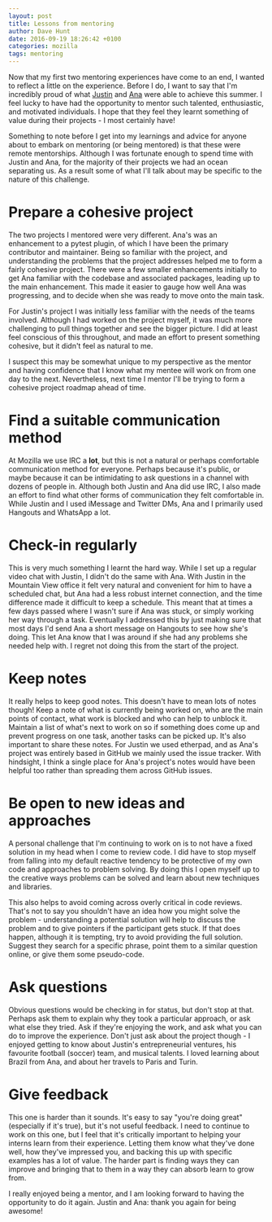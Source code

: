 ```yaml
---
layout: post
title: Lessons from mentoring
author: Dave Hunt
date: 2016-09-19 18:26:42 +0100
categories: mozilla
tags: mentoring
---
```

Now that my first two mentoring experiences have come to an end, I wanted to
reflect a little on the experience. Before I do, I want to say that I'm
incredibly proud of what [Justin](http://justinpotts.co) and
[Ana](http://anaplusplus.com/) were able to achieve this summer. I feel lucky
to have had the opportunity to mentor such talented, enthusiastic, and motivated
individuals. I hope that they feel they learnt something of value during their
projects - I most certainly have!

Something to note before I get into my learnings and advice for anyone about to
embark on mentoring (or being mentored) is that these were remote mentorships.
Although I was fortunate enough to spend time with Justin and Ana, for the
majority of their projects we had an ocean separating us. As a result some of
what I'll talk about may be specific to the nature of this challenge.

# Prepare a cohesive project

The two projects I mentored were very different. Ana's was an enhancement to a
pytest plugin, of which I have been the primary contributor and maintainer.
Being so familiar with the project, and understanding the problems that the
project addresses helped me to form a fairly cohesive project. There were a few
smaller enhancements initially to get Ana familiar with the codebase and
associated packages, leading up to the main enhancement. This made it easier to
gauge how well Ana was progressing, and to decide when she was ready to move
onto the main task.

For Justin's project I was initially less familiar with the needs of the teams
involved. Although I had worked on the project myself, it was much more
challenging to pull things together and see the bigger picture. I did at least
feel conscious of this throughout, and made an effort to present something
cohesive, but it didn't feel as natural to me.

I suspect this may be somewhat unique to my perspective as the mentor and having
confidence that I know what my mentee will work on from one day to the next.
Nevertheless, next time I mentor I'll be trying to form a cohesive project
roadmap ahead of time.

# Find a suitable communication method

At Mozilla we use IRC a **lot**, but this is not a natural or perhaps
comfortable communication method for everyone. Perhaps because it's public, or
maybe because it can be intimidating to ask questions in a channel with dozens
of people in. Although both Justin and Ana did use IRC, I also made an effort to
find what other forms of communication they felt comfortable in. While Justin
and I used iMessage and Twitter DMs, Ana and I primarily used Hangouts and
WhatsApp a lot.

# Check-in regularly

This is very much something I learnt the hard way. While I set up a regular
video chat with Justin, I didn't do the same with Ana. With Justin in the
Mountain View office it felt very natural and convenient for him to have a
scheduled chat, but Ana had a less robust internet connection, and the time
difference made it difficult to keep a schedule. This meant that at times a few
days passed where I wasn't sure if Ana was stuck, or simply working her way
through a task. Eventually I addressed this by just making sure that most days
I'd send Ana a short message on Hangouts to see how she's doing. This let Ana
know that I was around if she had any problems she needed help with. I regret
not doing this from the start of the project.

# Keep notes

It really helps to keep good notes. This doesn't have to mean lots of notes
though! Keep a note of what is currently being worked on, who are the main
points of contact, what work is blocked and who can help to unblock it. Maintain
a list of what's next to work on so if something does come up and prevent
progress on one task, another tasks can be picked up. It's also important to
share these notes. For Justin we used etherpad, and as Ana's project was
entirely based in GitHub we mainly used the issue tracker. With hindsight, I
think a single place for Ana's project's notes would have been helpful too
rather than spreading them across GitHub issues.

# Be open to new ideas and approaches

A personal challenge that I'm continuing to work on is to not have a fixed
solution in my head when I come to review code. I did have to stop myself from
falling into my default reactive tendency to be protective of my own code and
approaches to problem solving. By doing this I open myself up to the creative
ways problems can be solved and learn about new techniques and libraries.

This also helps to avoid coming across overly critical in code reviews. That's
not to say you shouldn't have an idea how you might solve the problem -
understanding a potential solution will help to discuss the problem and to
give pointers if the participant gets stuck. If that does happen, although it is
tempting, try to avoid providing the full solution. Suggest they search for a
specific phrase, point them to a similar question online, or give them some
pseudo-code.

# Ask questions

Obvious questions would be checking in for status, but don't stop at that.
Perhaps ask them to explain why they took a particular approach, or ask what
else they tried. Ask if they're enjoying the work, and ask what you can do to
improve the experience. Don't just ask about the project though - I enjoyed
getting to know about Justin's entrepreneurial ventures, his favourite football
(soccer) team, and musical talents. I loved learning about Brazil from Ana, and
about her travels to Paris and Turin.

# Give feedback

This one is harder than it sounds. It's easy to say "you're doing great"
(especially if it's true), but it's not useful feedback. I need to continue to
work on this one, but I feel that it's critically important to helping your
interns learn from their experience. Letting them know what they've done well,
how they've impressed you, and backing this up with specific examples has a lot
of value. The harder part is finding ways they can improve and bringing that
to them in a way they can absorb learn to grow from.

I really enjoyed being a mentor, and I am looking forward to having the
opportunity to do it again. Justin and Ana: thank you again for being awesome!
